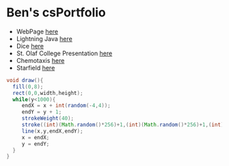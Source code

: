 # Ben's csPortfolio

* WebPage [here](https://olsonbj.github.io/Bet/website/bet.html)
* Lightning Java [here](https://olsonbj.github.io/lightning2/)
* Dice [here](https://olsonbj.github.io/dice3/)
* St. Olaf College Presentation [here](https://docs.google.com/presentation/d/11Z_HYkniHpBh6d3EJUPXrt_Q0RzkkVbHX8872wpqX_M/edit?usp=sharing)
* Chemotaxis [here](https://github.com/olsonbj/chemotaxis4/blob/gh-pages/Chemotaxis.pde)
* Starfield [here](https://olsonbj.github.io/starfield5/)

```Java
void draw(){
  fill(0,8);
  rect(0,0,width,height);
  while(y<1000){
     endX = x + int(random(-4,4));
     endY = y + 1;
     strokeWeight(40);
     stroke((int)(Math.random()*256)+1,(int)(Math.random()*256)+1,(int)(Math.random()*256)+1);
     line(x,y,endX,endY);
     x = endX;  
     y = endY;
  }
}
```
